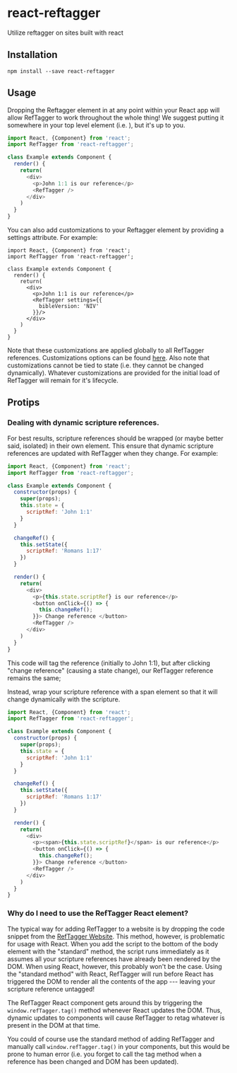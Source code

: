 # react-reftagger
Utilize reftagger on sites built with react 

## Installation
```
npm install --save react-reftagger
```


## Usage
Dropping the Reftagger element in at any point within your React app will allow RefTagger to work throughout the whole thing! We suggest putting it somewhere in your top level element (i.e. <App />), but it's up to you. 

```javascript
import React, {Component} from 'react'; 
import RefTagger from 'react-reftagger'; 

class Example extends Component {
  render() {
    return(
      <div>
        <p>John 1:1 is our reference</p>
        <RefTagger />
      </div>
    )
  }
}
```

You can also add customizations to your Reftagger element by providing a settings attribute. For example: 
```
import React, {Component} from 'react'; 
import RefTagger from 'react-reftagger'; 

class Example extends Component {
  render() {
    return(
      <div>
        <p>John 1:1 is our reference</p>
        <RefTagger settings={{
          bibleVersion: 'NIV'
        }}/>
      </div>
    )
  }
}
```
Note that these customizations are applied globally to all RefTagger references. Customizations options can be found [here](https://faithlife.com/products/reftagger/customize). Also note that customizations cannot be tied to state (i.e. they cannot be changed dynamically). Whatever customizations are provided for the initial load of RefTagger will remain for it's lifecycle. 

## Protips
### Dealing with dynamic scripture references.
For best results, scripture references should be wrapped (or maybe better said, isolated) in their own element. This ensure that dynamic scripture references are updated with RefTagger when they change. For example: 
```javascript
import React, {Component} from 'react'; 
import RefTagger from 'react-reftagger'; 

class Example extends Component {
  constructor(props) {
    super(props); 
    this.state = {
      scriptRef: 'John 1:1'
    }
  }

  changeRef() {
    this.setState({
      scriptRef: 'Romans 1:17'
    })
  }

  render() {
    return(
      <div>
        <p>{this.state.scriptRef} is our reference</p>
        <button onClick={() => {
          this.changeRef(); 
        }}> Change reference </button>
        <RefTagger />
      </div>
    )
  }
}
```
This code will tag the reference (initially to John 1:1), but after clicking "change reference" (causing a state change), our RefTagger reference remains the same; 

Instead, wrap your scripture reference with a span element so that it will change dynamically with the scripture. 
```javascript
import React, {Component} from 'react'; 
import RefTagger from 'react-reftagger'; 

class Example extends Component {
  constructor(props) {
    super(props); 
    this.state = {
      scriptRef: 'John 1:1'
    }
  }

  changeRef() {
    this.setState({
      scriptRef: 'Romans 1:17'
    })
  }

  render() {
    return(
      <div>
        <p><span>{this.state.scriptRef}</span> is our reference</p>
        <button onClick={() => {
          this.changeRef(); 
        }}> Change reference </button>
        <RefTagger />
      </div>
    )
  }
}
```


### Why do I need to use the RefTagger React element?
The typical way for adding RefTagger to a website is by dropping the code snippet from the [RefTagger Website](https://faithlife.com/products/reftagger). This method, however, is problematic for usage with React. When you add the script to the bottom of the body element with the "standard" method, the script runs immediately as it assumes all your scripture references have already been rendered by the DOM. When using React, however, this probably won't be the case. Using the "standard method" with React, RefTagger will run before React has triggered the DOM to render all the contents of the app --- leaving your scripture reference untagged!

The RefTagger React component gets around this by triggering the `window.refTagger.tag()` method whenever React updates the DOM. Thus, dynamic updates to components will cause RefTagger to retag whatever is present in the DOM at that time. 

You could of course use the standard method of adding RefTagger and manually call `window.refTagger.tag()` in your components, but this would be prone to human error (i.e. you forget to call the tag method when a reference has been changed and DOM has been updated). 